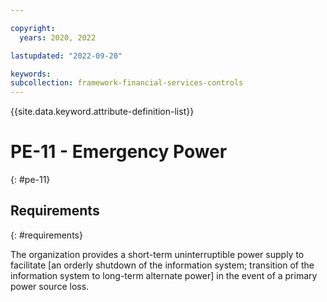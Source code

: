 ```yaml
---

copyright:
  years: 2020, 2022

lastupdated: "2022-09-20"

keywords: 
subcollection: framework-financial-services-controls
---
```


{{site.data.keyword.attribute-definition-list}}

# PE-11 - Emergency Power
{: #pe-11}

## Requirements
{: #requirements}

The organization provides a short-term uninterruptible power supply to facilitate [an orderly shutdown of the information system; transition of the information system to long-term alternate power] in the event of a primary power source loss.

